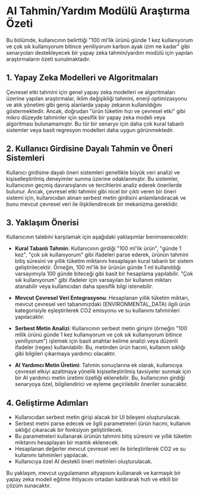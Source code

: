 
# AI Tahmin/Yardım Modülü Araştırma Özeti

Bu bölümde, kullanıcının belirttiği "100 ml'lik ürünü günde 1 kez kullanıyorum ve çok sık kullanıyorum bitince yeniliyorum karbon ayak izim ne kadar" gibi senaryoları destekleyecek bir yapay zeka tahmin/yardım modülü için yapılan araştırmaların özeti sunulmaktadır.

## 1. Yapay Zeka Modelleri ve Algoritmaları
Çevresel etki tahmini için genel yapay zeka modelleri ve algoritmaları üzerine yapılan araştırmalar, iklim değişikliği tahmini, enerji optimizasyonu ve atık yönetimi gibi geniş alanlarda yapay zekanın kullanıldığını göstermektedir. Ancak, doğrudan "ürün tüketim hızı ve çevresel etki" gibi mikro düzeyde tahminler için spesifik bir yapay zeka modeli veya algoritması bulunamamıştır. Bu tür bir senaryo için daha çok kural tabanlı sistemler veya basit regresyon modelleri daha uygun görünmektedir.

## 2. Kullanıcı Girdisine Dayalı Tahmin ve Öneri Sistemleri
Kullanıcı girdisine dayalı öneri sistemleri genellikle büyük veri analizi ve kişiselleştirilmiş deneyimler sunma üzerine odaklanmıştır. Bu sistemler, kullanıcının geçmiş davranışlarını ve tercihlerini analiz ederek önerilerde bulunur. Ancak, çevresel etki tahmini gibi nicel bir çıktı veren bir öneri sistemi için, kullanıcıdan alınan serbest metin girdisini anlamlandıracak ve bunu mevcut çevresel veri ile ilişkilendirecek bir mekanizma gereklidir.

## 3. Yaklaşım Önerisi
Kullanıcının talebini karşılamak için aşağıdaki yaklaşımlar benimsenecektir:

- **Kural Tabanlı Tahmin**: Kullanıcının girdiği "100 ml'lik ürün", "günde 1 kez", "çok sık kullanıyorum" gibi ifadeleri parse ederek, ürünün tahmini bitiş süresini ve yıllık tüketim miktarını hesaplayan kural tabanlı bir sistem geliştirilecektir. Örneğin, 100 ml'lik bir ürünün günde 1 ml kullanıldığı varsayımıyla 100 günde biteceği gibi basit bir hesaplama yapılabilir. "Çok sık kullanıyorum" gibi ifadeler için varsayılan bir kullanım miktarı atanabilir veya kullanıcıdan daha spesifik bilgi istenebilir.

- **Mevcut Çevresel Veri Entegrasyonu**: Hesaplanan yıllık tüketim miktarı, mevcut çevresel veri tabanımızdaki (ENVIRONMENTAL_DATA) ilgili ürün kategorisiyle eşleştirilerek CO2 emisyonu ve su kullanımı tahminleri yapılacaktır.

- **Serbest Metin Analizi**: Kullanıcının serbest metin girişini (örneğin "100 mllik ürünü günde 1 kez kullanıyorum ve çok sık kullanıyorum bitince yeniliyorum") işlemek için basit anahtar kelime analizi veya düzenli ifadeler (regex) kullanılabilir. Bu, metinden ürün hacmi, kullanım sıklığı gibi bilgileri çıkarmaya yardımcı olacaktır.

- **AI Yardımcı Metin Üretimi**: Tahmin sonuçlarına ek olarak, kullanıcıya çevresel etkiyi azaltmaya yönelik kişiselleştirilmiş tavsiyeler sunmak için bir AI yardımcı metin üretimi özelliği eklenebilir. Bu, kullanıcının girdiği senaryoya özel, bilgilendirici ve eyleme geçirilebilir öneriler sunacaktır.

## 4. Geliştirme Adımları
- Kullanıcıdan serbest metin girişi alacak bir UI bileşeni oluşturulacak.
- Serbest metni parse edecek ve ilgili parametreleri (ürün hacmi, kullanım sıklığı) çıkaracak bir fonksiyon geliştirilecek.
- Bu parametreleri kullanarak ürünün tahmini bitiş süresini ve yıllık tüketim miktarını hesaplayan bir mantık eklenecek.
- Hesaplanan değerler mevcut çevresel veri ile birleştirilerek CO2 ve su kullanımı tahminleri yapılacak.
- Kullanıcıya özel AI destekli öneri metinleri oluşturulacak.

Bu yaklaşım, mevcut uygulamanın altyapısını kullanarak ve karmaşık bir yapay zeka modeli eğitme ihtiyacını ortadan kaldırarak hızlı ve etkili bir çözüm sunacaktır.


